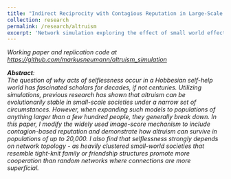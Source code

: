```yaml
---
title: "Indirect Reciprocity with Contagious Reputation in Large-Scale Small-World Networks"
collection: research
permalink: /research/altruism
excerpt: 'Network simulation exploring the effect of small world effects in the evolutionary development of altruism.'
---
```


<i>Working paper and replication code at https://github.com/markusneumann/altruism_simulation<i/>

**Abstract**:<br>
The question of why acts of selflessness occur in a Hobbesian self-help world has fascinated scholars for decades, if not centuries. Utilizing simulations, previous research has shown that altruism can be evolutionarily stable in small-scale societies under a narrow set of circumstances. However, when expanding such models to populations of anything larger than a few hundred people, they generally break down. In this paper, I modify the widely used image-score mechanism to include contagion-based reputation and demonstrate how altruism can survive in populations of up to 20,000. I also find that selflessness strongly depends on network topology - as heavily clustered small-world societies that resemble tight-knit family or friendship structures promote more cooperation than random networks where connections are more superficial.
